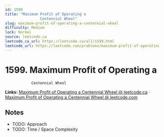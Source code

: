 ```yaml
--- 
id: 1599
title: "Maximum Profit of Operating a
                Centennial Wheel"
slug: maximum-profit-of-operating-a-centennial-wheel
difficulty: Medium
lock: Normal
source: leetcode.ca
leetcode_ca_url: https://leetcode.ca/all/1599.html
leetcode_url: https://leetcode.com/problems/maximum-profit-of-operating-a-centennial-wheel/
---
```


# 1599. Maximum Profit of Operating a
                Centennial Wheel

**Links:** [Maximum Profit of Operating a
                Centennial Wheel @ leetcode.ca](https://leetcode.ca/all/1599.html) · [Maximum Profit of Operating a
                Centennial Wheel @ leetcode.com](https://leetcode.com/problems/maximum-profit-of-operating-a-centennial-wheel/)

## Notes
- TODO: Approach
- TODO: Time / Space Complexity
